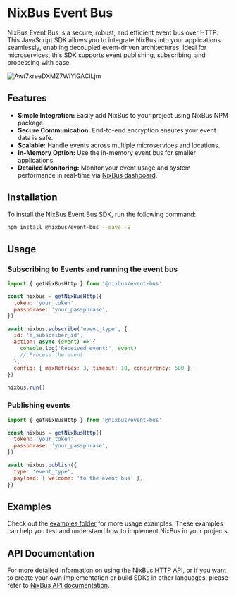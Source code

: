 # NixBus Event Bus

NixBus Event Bus is a secure, robust, and efficient event bus over HTTP. This JavaScript SDK allows you to integrate NixBus into your applications seamlessly, enabling decoupled event-driven architectures. Ideal for microservices, this SDK supports event publishing, subscribing, and processing with ease.

![Awt7xreeDXMZ7WiYiGACiLjm](https://github.com/user-attachments/assets/9ed8978a-3f3f-4280-8ea9-4d3bcd09af2d)

## Features

- **Simple Integration:** Easily add NixBus to your project using NixBus NPM package.
- **Secure Communication:** End-to-end encryption ensures your event data is safe.
- **Scalable:** Handle events across multiple microservices and locations.
- **In-Memory Option:** Use the in-memory event bus for smaller applications.
- **Detailed Monitoring:** Monitor your event usage and system performance in real-time via [NixBus dashboard](https://nixbus.com/dashboard).

## Installation

To install the NixBus Event Bus SDK, run the following command:

```bash
npm install @nixbus/event-bus --save -E
```

## Usage

### Subscribing to Events and running the event bus

```javascript
import { getNixBusHttp } from '@nixbus/event-bus'

const nixbus = getNixBusHttp({
  token: 'your_token',
  passphrase: 'your_passphrase',
})

await nixbus.subscribe('event_type', {
  id: 'a_subscriber_id',
  action: async (event) => {
    console.log('Received event:', event)
    // Process the event
  },
  config: { maxRetries: 3, timeout: 10, concurrency: 500 },
})

nixbus.run()
```

### Publishing events

```javascript
import { getNixBusHttp } from '@nixbus/event-bus'

const nixbus = getNixBusHttp({
  token: 'your_token',
  passphrase: 'your_passphrase',
})

await nixbus.publish({
  type: 'event_type',
  payload: { welcome: 'to the event bus' },
})
```

## Examples
Check out the [examples folder](/examples) for more usage examples. These examples can help you test and understand how to implement NixBus in your projects.

## API Documentation

For more detailed information on using the [NixBus HTTP API](https://nixbus.com/api), or if you want to create your own implementation or build SDKs in other languages, please refer to [NixBus API documentation](https://nixbus.com/api).
